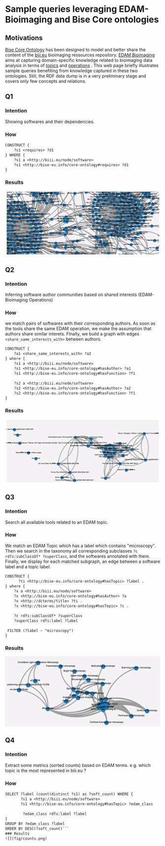 # Sample queries leveraging EDAM-Bioimaging and Bise Core ontologies
## Motivations
[Bise Core Ontology](http://www.essepuntato.it/lode/owlapi/https://raw.githubusercontent.com/NeuBIAS/neubias-data-model/master/owl-ontology/bise-core-ontology-v1.owl#d4e233) has been designed to model and better share the content of the [biii.eu](http://biii.eu) bioimaging ressources repository. [EDAM Bioimaging](https://bioportal.bioontology.org/ontologies/EDAM-BIOIMAGING) aims at capturing domain-specific knowledge related to bioimaging data analysis in terms of [topics](http://bioportal.bioontology.org/ontologies/EDAM-BIOIMAGING/?p=classes&conceptid=http%3A%2F%2Fedamontology.org%2Ftopic_0003) and [operations](http://bioportal.bioontology.org/ontologies/EDAM-BIOIMAGING/?p=classes&conceptid=http%3A%2F%2Fedamontology.org%2Foperation_0004) .
This web page briefly illustrates sample queries benefiting from knowledge captured in these two ontologies. Still, the RDF data dump is in a very preliminary stage and covers only few concepts and relations. 

## Q1
### Intention
Showing softwares and their dependencies. 
### How
```
CONSTRUCT {
    ?s1 <requires> ?d1
} WHERE {
    ?s1 a <http://biii.eu/node/software>
    ?s1 <http://bise-eu.info/core-ontology#requires> ?d1
}
```
### Results
![](fig/deps.png)

## Q2
### Intention
Inferring software author communities based on shared interests (EDAM-Bioimaging Operations)
### How
we match pairs of softwares with their corresponding authors. As soon as the tools share the same EDAM operation, we make the assumption that authors share similar interets. FInally, we build a graph with edges `<share_same_interests_with>` between authors. 
```
CONSTRUCT {
    ?a1 <share_same_interests_with> ?a2
} where {
    ?s1 a <http://biii.eu/node/software>
    ?s1 <http://bise-eu.info/core-ontology#hasAuthor> ?a1
    ?s1 <http://bise-eu.info/core-ontology#hasFunction> ?f1

    ?s2 a <http://biii.eu/node/software>
    ?s2 <http://bise-eu.info/core-ontology#hasAuthor> ?a2
    ?s2 <http://bise-eu.info/core-ontology#hasFunction> ?f1
}
```
### Results
![](fig/authors.png)

## Q3
### Intention
Search all available tools related to an EDAM topic. 
### How
We match an EDAM Topic which has a label which contains "microscopy". Then we search in the taxonomy all corresponding subclasses `?c rdfs:subClassOf* ?superClass`, and the softwares annotated with them. Finally, we display for each matched subgraph, an edge between a software label and a topic label.  

```
CONSTRUCT {
      ?ti <http://bise-eu.info/core-ontology#hasTopic> ?label .
} where {
    ?x a <http://biii.eu/node/software>
    ?x <http://bise-eu.info/core-ontology#hasAuthor> ?a
    ?x <http://dcterms/title> ?ti .
    ?x <http://bise-eu.info/core-ontology#hasTopic> ?c .

    ?c rdfs:subClassOf* ?superClass
    ?superClass rdfs:label ?label

 FILTER (?label ~ "microscopy")
}
```
### Results
![](fig/topics.png)

## Q4
### Intention
Extract some metrics (sorted counts) based on EDAM terms. e.g. which topic is the most represented in biii.eu ?
### How

```
SELECT ?label (count(distinct ?s1) as ?soft_count) WHERE { 
       ?s1 a <http://biii.eu/node/software> 
       ?s1 <http://bise-eu.info/core-ontology#hasTopic> ?edam_class
        
        ?edam_class rdfs:label ?label
}
GROUP BY ?edam_class ?label
ORDER BY DESC(?soft_count)```
### Results
![](fig/counts.png)

